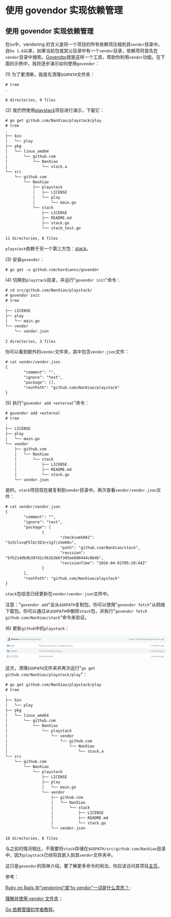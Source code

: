 # 使用 govendor 实现依赖管理

## 使用 govendor 实现依赖管理

在`Go`中，vendoring 的含义是将一个项目的所有依赖项压缩到其`vendor`目录中。自`Go 1.6`以来，如果当前包或其父目录中有一个`vendor`目录，依赖项将首先在`vendor`目录中搜索。[Govendor](https://github.com/kardianos/govendor)就是这样一个工具，帮助你利用`vendor`功能。在下面的示例中，我将逐步演示如何使用`govendor`：

(1) 为了更清晰，我首先清理`$GOPATH`文件夹：

```
# tree
.

0 directories, 0 files 
```

(2) 我仍然使用[playstack](https://github.com/NanXiao/playstack)项目进行演示，下载它：

```
# go get github.com/NanXiao/playstack/play
# tree
.
├── bin
│   └── play
├── pkg
│   └── linux_amd64
│       └── github.com
│           └── NanXiao
│               └── stack.a
└── src
    └── github.com
        └── NanXiao
            ├── playstack
            │   ├── LICENSE
            │   └── play
            │       └── main.go
            └── stack
                ├── LICENSE
                ├── README.md
                ├── stack.go
                └── stack_test.go

11 directories, 8 files 
```

`playstack`依赖于另一个第三方包：[stack](https://github.com/NanXiao/stack)。

(3) 安装`govendor`：

```
# go get -u github.com/kardianos/govendor 
```

(4) 切换到`playstack`目录，并运行"`govendor init`"命令：

```
# cd src/github.com/NanXiao/playstack/
# govendor init
# tree
.
├── LICENSE
├── play
│   └── main.go
└── vendor
    └── vendor.json

2 directories, 3 files 
```

你可以看到额外的`vendor`文件夹，其中包含`vendor.json`文件：

```
# cat vendor/vendor.json
{
        "comment": "",
        "ignore": "test",
        "package": [],
        "rootPath": "github.com/NanXiao/playstack"
} 
```

(5) 执行"`govendor add +external`"命令：

```
# govendor add +external
# tree
.
├── LICENSE
├── play
│   └── main.go
└── vendor
    ├── github.com
    │   └── NanXiao
    │       └── stack
    │           ├── LICENSE
    │           ├── README.md
    │           └── stack.go
    └── vendor.json 
```

是的，`stack`项目现在被复制到`vendor`目录中。再次查看`vendor/vendor.json`文件：

```
# cat vendor/vendor.json
{
        "comment": "",
        "ignore": "test",
        "package": [
                {
                        "checksumSHA1": "3v5ClsvqF5lU/3E3c+1gf/zVeK0=",
                        "path": "github.com/NanXiao/stack",
                        "revision": "bfb214dbdb387d1c561b3b6f305ee0d8444c864b",
                        "revisionTime": "2016-04-01T05:28:44Z"
                }
        ],
        "rootPath": "github.com/NanXiao/playstack"
} 
```

`stack`包信息已经更新在`vendor/vendor.json`文件中。

注意："`govendor add`"会从`$GOPATH`复制包，你可以使用"`govendor fetch`"从网络下载包。你可以通过从`$GOPATH`中删除`stack`包，并执行"`govendor fetch github.com/NanXiao/stack`"命令来验证。

(6) 更新`github`中的`playstack`：

![](img/ce10fd8a.JPG)

这次，清理`$GOPATH`文件夹并再次运行"`go get github.com/NanXiao/playstack/play`"：

```
# go get github.com/NanXiao/playstack/play
# tree
.
├── bin
│   └── play
├── pkg
│   └── linux_amd64
│       └── github.com
│           └── NanXiao
│               └── playstack
│                   └── vendor
│                       └── github.com
│                           └── NanXiao
│                               └── stack.a
└── src
    └── github.com
        └── NanXiao
            └── playstack
                ├── LICENSE
                ├── play
                │   └── main.go
                └── vendor
                    ├── github.com
                    │   └── NanXiao
                    │       └── stack
                    │           ├── LICENSE
                    │           ├── README.md
                    │           └── stack.go
                    └── vendor.json

18 directories, 8 files 
```

与之前的情况相比，不需要将`stack`存储在`$GOPATH/src/github.com/NanXiao`目录中，因为`playstack`已经将其嵌入到其`vendor`文件夹中。

这只是`govendor`的简单介绍，要了解更多命令的用法，你应该访问其项目[主页](https://github.com/kardianos/govendor)。

参考：

[Ruby on Rails 中“vendoring”或“to vendor”一词是什么意思？](http://stackoverflow.com/questions/11378921/what-does-the-term-vendoring-or-to-vendor-mean-for-ruby-on-rails);

[理解并使用 vendor 文件夹](https://blog.gopheracademy.com/advent-2015/vendor-folder/)；

[Go 依赖管理初学者教程](https://gocodecloud.com/blog/2016/03/29/go-vendoring-beginner-tutorial/)。
